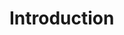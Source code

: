 <!DOCTYPE html>
<html>
 <head>
  <title>Best Foods</title>
 </head>
 <body>
   <h1>Introduction</h1>
 </body>
</html>
